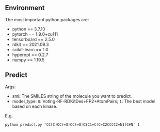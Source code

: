 ## **Environment**

The most important python packages are:
- python == 3.7.10
- pytorch == 1.9.0+cu111
- tensorboard == 2.5.0
- rdkit == 2021.09.3
- scikit-learn == 1.0
- hyperopt == 0.2.7
- numpy == 1.19.5


## **Predict**

Args:

  - smi: The SMILES string of the molecule you want to predict.
  - model_type: `0`: Voting-RF-RDKitDes+FP2+AtomPairs; `1`: The best model based on each kinase.

E.g.

`python predict.py 'CC(C)OC(=O)CC(=O)CSC1=C(C=C2CCCC2=N1)C#N' 1`
